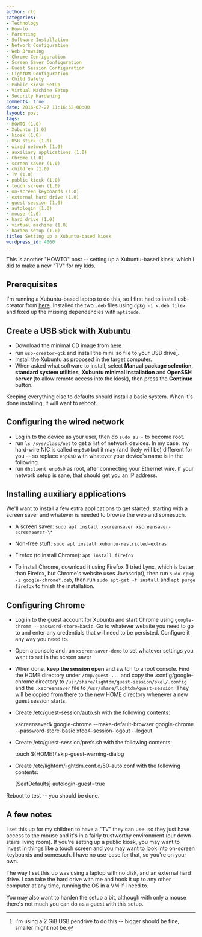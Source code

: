 ```yaml
---
author: rlc
categories:
- Technology
- How-to
- Parenting
- Software Installation
- Network Configuration
- Web Browsing
- Chrome Configuration
- Screen Saver Configuration
- Guest Session Configuration
- LightDM Configuration
- Child Safety
- Public Kiosk Setup
- Virtual Machine Setup
- Security Hardening
comments: true
date: 2016-07-27 11:16:52+00:00
layout: post
tags:
- HOWTO (1.0)
- Xubuntu (1.0)
- kiosk (1.0)
- USB stick (1.0)
- wired network (1.0)
- auxiliary applications (1.0)
- Chrome (1.0)
- screen saver (1.0)
- children (1.0)
- TV (1.0)
- public kiosk (1.0)
- touch screen (1.0)
- on-screen keyboards (1.0)
- external hard drive (1.0)
- guest session (1.0)
- autologin (1.0)
- mouse (1.0)
- hard drive (1.0)
- virtual machine (1.0)
- harden setup (1.0)
title: Setting up a Xubuntu-based kiosk
wordpress_id: 4060
---
```


This is another "HOWTO" post -- setting up a Xubuntu-based kiosk, which I did to make a new "TV" for my kids.

<!--more-->

## Prerequisites

I'm running a Xubuntu-based laptop to do this, so I first had to install usb-creator from [here](https://launchpad.net/usb-creator). Installed the two `.deb` files using `dpkg -i <.deb file>` and fixed up the missing dependencies with `aptitude`.

## Create a USB stick with Xubuntu

- Download the minimal CD image from [here](https://help.ubuntu.com/community/Installation/MinimalCD)
- run `usb-creator-gtk` and install the mini.iso file to your USB drive[^1].
- Install the Xubuntu as proposed in the target computer.
- When asked what software to install, select **Manual package selection**, **standard system utilities**, **Xubuntu minimal installation** and **OpenSSH server** (to allow remote access into the kiosk), then press the **Continue** button.

[^1]: I'm using a 2 GiB USB pendrive to do this -- bigger should be fine, smaller might not be.

Keeping everything else to defaults should install a basic system. When it's done installing, it will want to reboot.

## Configuring the wired network

- Log in to the device as your user, then do `sudo su -` to become root.
- run `ls /sys/class/net` to get a list of network devices. In my case. my hard-wire NIC is called `enp6s0` but it may (and likely will be) different for you -- so replace `enp6s0` with whatever your device's name is in the following.
- run `dhclient enp6s0` as root, after connecting your Ethernet wire. If your network setup is sane, that should get you an IP address.

## Installing auxiliary applications

We'll want to install a few extra applications to get started, starting with a screen saver and whatever is needed to browse the web and somesuch.

- A screen saver: `sudo apt install xscreensaver xscreensaver-screensaver-\*`

- Non-free stuff: `sudo apt install xubuntu-restricted-extras`

- Firefox (to install Chrome): `apt install firefox`

- To install Chrome, download it using Firefox (I tried Lynx, which is better than Firefox, but Chrome's website uses Javascript), then run `sudo dpkg -i google-chrome*.deb`, then run `sudo apt-get -f install` and `apt purge firefox` to finish the installation.

## Configuring Chrome

- Log in to the guest account for Xubuntu and start Chrome using `google-chrome --password-store=basic`. Go to whatever website you need to go to and enter any credentials that will need to be persisted. Configure it any way you need to.
- Open a console and run `xscreensaver-demo` to set whatever settings you want to set in the screen saver
- When done, **keep the session open** and switch to a root console. Find the HOME directory under `/tmp/guest-...` and copy the .config/google-chrome directory to `/usr/share/lightdm/guest-session/skel/.config` and the `.xscreensaver` file to `/usr/share/lightdm/guest-session`. They will be copied from there to the new HOME directory whenever a new guest session starts.
- Create /etc/guest-session/auto.sh with the following contents:

  xscreensaver&
  google-chrome --make-default-browser
  google-chrome --password-store-basic <first url to surf to>
  xfce4-session-logout --logout

- Create /etc/guest-session/prefs.sh with the following contents:

  touch ${HOME}/.skip-guest-warning-dialog

- Create /etc/lightdm/lightdm.conf.d/50-auto.conf with the following contents:

  [SeatDefaults]
  autologin-guest=true

Reboot to test -- you should be done.

## A few notes

I set this up for my children to have a "TV" they can use, so they just have access to the mouse and it's in a fairly trustworthy environment (our down-stairs living room). If you're setting up a public kiosk, you may want to invest in things like a touch screen and you may want to look into on-screen keyboards and somesuch. I have no use-case for that, so you're on your own.

The way I set this up was using a laptop with no disk, and an external hard drive. I can take the hard drive with me and hook it up to any other computer at any time, running the OS in a VM if I need to.

You may also want to harden the setup a bit, although with only a mouse there's not much you can do as a guest with this setup.